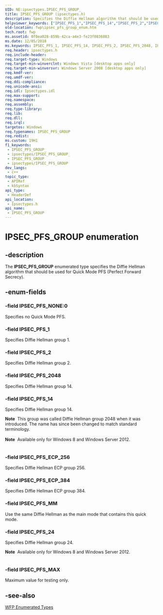 ```yaml
---
UID: NE:ipsectypes.IPSEC_PFS_GROUP_
title: IPSEC_PFS_GROUP (ipsectypes.h)
description: Specifies the Diffie Hellman algorithm that should be used for Quick Mode PFS (Perfect Forward Secrecy).
helpviewer_keywords: ["IPSEC_PFS_1","IPSEC_PFS_14","IPSEC_PFS_2","IPSEC_PFS_2048","IPSEC_PFS_24","IPSEC_PFS_ECP_256","IPSEC_PFS_ECP_384","IPSEC_PFS_GROUP","IPSEC_PFS_GROUP enumeration [Filtering]","IPSEC_PFS_MAX","IPSEC_PFS_MM","IPSEC_PFS_NONE","fwp.ipsec_pfs_group_enum","ipsectypes/IPSEC_PFS_1","ipsectypes/IPSEC_PFS_14","ipsectypes/IPSEC_PFS_2","ipsectypes/IPSEC_PFS_2048","ipsectypes/IPSEC_PFS_24","ipsectypes/IPSEC_PFS_ECP_256","ipsectypes/IPSEC_PFS_ECP_384","ipsectypes/IPSEC_PFS_GROUP","ipsectypes/IPSEC_PFS_MAX","ipsectypes/IPSEC_PFS_MM","ipsectypes/IPSEC_PFS_NONE"]
old-location: fwp\ipsec_pfs_group_enum.htm
tech.root: fwp
ms.assetid: 0f0ea028-859b-42ca-a4e3-fe23f0836883
ms.date: 12/05/2018
ms.keywords: IPSEC_PFS_1, IPSEC_PFS_14, IPSEC_PFS_2, IPSEC_PFS_2048, IPSEC_PFS_24, IPSEC_PFS_ECP_256, IPSEC_PFS_ECP_384, IPSEC_PFS_GROUP, IPSEC_PFS_GROUP enumeration [Filtering], IPSEC_PFS_MAX, IPSEC_PFS_MM, IPSEC_PFS_NONE, fwp.ipsec_pfs_group_enum, ipsectypes/IPSEC_PFS_1, ipsectypes/IPSEC_PFS_14, ipsectypes/IPSEC_PFS_2, ipsectypes/IPSEC_PFS_2048, ipsectypes/IPSEC_PFS_24, ipsectypes/IPSEC_PFS_ECP_256, ipsectypes/IPSEC_PFS_ECP_384, ipsectypes/IPSEC_PFS_GROUP, ipsectypes/IPSEC_PFS_MAX, ipsectypes/IPSEC_PFS_MM, ipsectypes/IPSEC_PFS_NONE
req.header: ipsectypes.h
req.include-header: 
req.target-type: Windows
req.target-min-winverclnt: Windows Vista [desktop apps only]
req.target-min-winversvr: Windows Server 2008 [desktop apps only]
req.kmdf-ver: 
req.umdf-ver: 
req.ddi-compliance: 
req.unicode-ansi: 
req.idl: Ipsectypes.idl
req.max-support: 
req.namespace: 
req.assembly: 
req.type-library: 
req.lib: 
req.dll: 
req.irql: 
targetos: Windows
req.typenames: IPSEC_PFS_GROUP
req.redist: 
ms.custom: 19H1
f1_keywords:
 - IPSEC_PFS_GROUP_
 - ipsectypes/IPSEC_PFS_GROUP_
 - IPSEC_PFS_GROUP
 - ipsectypes/IPSEC_PFS_GROUP
dev_langs:
 - c++
topic_type:
 - APIRef
 - kbSyntax
api_type:
 - HeaderDef
api_location:
 - Ipsectypes.h
api_name:
 - IPSEC_PFS_GROUP
---
```


# IPSEC_PFS_GROUP enumeration


## -description

The <b>IPSEC_PFS_GROUP</b> enumerated type specifies the Diffie Hellman algorithm that should be used for 
Quick Mode PFS (Perfect Forward Secrecy).

## -enum-fields

### -field IPSEC_PFS_NONE:0

Specifies no Quick Mode PFS.

### -field IPSEC_PFS_1

Specifies Diffie Hellman group 1.

### -field IPSEC_PFS_2

Specifies Diffie Hellman group 2.

### -field IPSEC_PFS_2048

Specifies Diffie Hellman group 14.

### -field IPSEC_PFS_14

Specifies Diffie Hellman group 14.

<div class="alert"><b>Note</b>  This group was called Diffie Hellman group 2048 when it was introduced.  The name has since been changed to match standard terminology.</div>
<div> </div>
<div class="alert"><b>Note</b>  Available only for Windows 8 and Windows Server 2012. </div>
<div> </div>

### -field IPSEC_PFS_ECP_256

Specifies Diffie Hellman ECP group 256.

### -field IPSEC_PFS_ECP_384

Specifies Diffie Hellman ECP group 384.

### -field IPSEC_PFS_MM

Use the same Diffie Hellman as the main mode that contains this quick mode.

### -field IPSEC_PFS_24

Specifies Diffie Hellman group 24.

<div class="alert"><b>Note</b>  Available only for Windows 8 and Windows Server 2012.</div>
<div> </div>

### -field IPSEC_PFS_MAX

Maximum value for testing only.

## -see-also

<a href="/windows/desktop/FWP/fwp-enums">WFP Enumerated Types</a>
